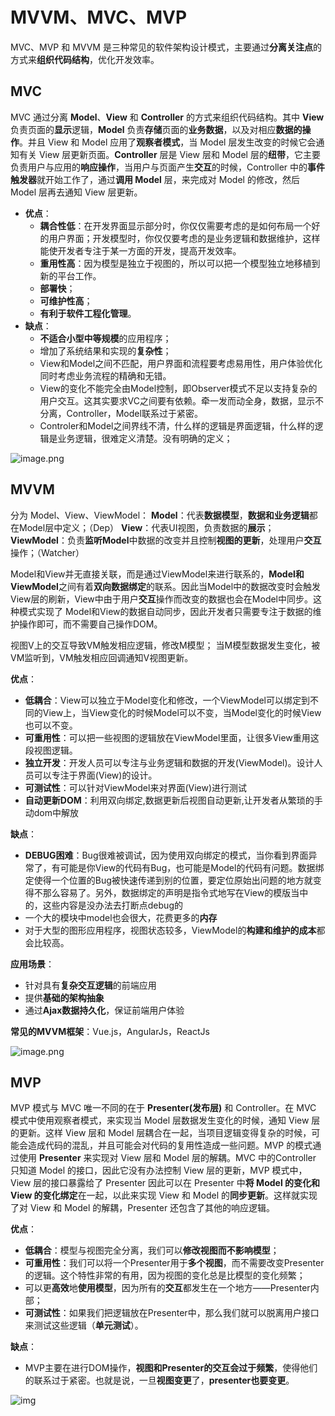 # MVVM、MVC、MVP

MVC、MVP 和 MVVM 是三种常见的软件架构设计模式，主要通过**分离关注点**的方式来**组织代码结构**，优化开发效率。

## MVC

MVC 通过分离 **Model**、**View** 和 **Controller** 的方式来组织代码结构。其中 **View** 负责页面的**显示**逻辑，**Model** 负责**存储**页面的**业务数据**，以及对相应**数据的操作**。并且 View 和 Model 应用了**观察者模式**，当 Model 层发生改变的时候它会通知有关 View 层更新页面。**Controller** 层是 View 层和 Model 层的**纽带**，它主要负责用户与应用的**响应操作**，当用户与页面产生**交互**的时候，Controller 中的**事件触发器**就开始工作了，通过**调用 Model** 层，来完成对 Model 的修改，然后 Model 层再去通知 View 层更新。 

- **优点**：
  - **耦合性低**：在开发界面显示部分时，你仅仅需要考虑的是如何布局一个好的用户界面；开发模型时，你仅仅要考虑的是业务逻辑和数据维护，这样能使开发者专注于某一方面的开发，提高开发效率。
  - **重用性高**：因为模型是独立于视图的，所以可以把一个模型独立地移植到新的平台工作。
  - **部署快**；
  - **可维护性高**；
  - **有利于软件工程化管理**。
- **缺点**：
  - **不适合小型中等规模**的应用程序；
  - 增加了系统结果和实现的**复杂性**；
  - View和Model之间不匹配，用户界面和流程要考虑易用性，用户体验优化同时考虑业务流程的精确和无错。
  - View的变化不能完全由Model控制，即Observer模式不足以支持复杂的用户交互。这其实要求VC之间要有依赖。牵一发而动全身，数据，显示不分离，Controller，Model联系过于紧密。
  - Controler和Model之间界线不清，什么样的逻辑是界面逻辑，什么样的逻辑是业务逻辑，很难定义清楚。没有明确的定义；

![image.png](https://p3-juejin.byteimg.com/tos-cn-i-k3u1fbpfcp/a65e1b9145894647a25788caf12ddd26~tplv-k3u1fbpfcp-zoom-in-crop-mark:1304:0:0:0.awebp)



## MVVM

分为 Model、View、ViewModel：
**Model**：代表**数据模型**，**数据和业务逻辑**都在Model层中定义；（Dep）
**View**：代表UI视图，负责数据的**展示**；
**ViewModel**：负责**监听Model**中数据的改变并且控制**视图的更新**，处理用户**交互**操作；（Watcher）

Model和View并无直接关联，而是通过ViewModel来进行联系的，**Model和ViewModel**之间有着**双向数据绑定**的联系。因此当Model中的数据改变时会触发View层的刷新，View中由于用户**交互**操作而改变的数据也会在Model中同步。这种模式实现了 Model和View的数据自动同步，因此开发者只需要专注于数据的维护操作即可，而不需要自己操作DOM。

视图V上的交互导致VM触发相应逻辑，修改M模型；
当M模型数据发生变化，被VM监听到，VM触发相应回调通知V视图更新。

**优点**：

- **低耦合**：View可以独立于Model变化和修改，一个ViewModel可以绑定到不同的View上，当View变化的时候Model可以不变，当Model变化的时候View也可以不变。
- **可重用性**：可以把一些视图的逻辑放在ViewModel里面，让很多View重用这段视图逻辑。
- **独立开发**：开发人员可以专注与业务逻辑和数据的开发(ViewModel)。设计人员可以专注于界面(View)的设计。
- **可测试性**：可以针对ViewModel来对界面(View)进行测试
- **自动更新DOM**：利⽤双向绑定,数据更新后视图⾃动更新,让开发者从繁琐的⼿动dom中解放

**缺点**：

- **DEBUG困难**：Bug很难被调试，因为使⽤双向绑定的模式，当你看到界⾯异常了，有可能是你View的代码有Bug，也可能是Model的代码有问题。数据绑定使得⼀个位置的Bug被快速传递到别的位置，要定位原始出问题的地⽅就变得不那么容易了。另外，数据绑定的声明是指令式地写在View的模版当中的，这些内容是没办法去打断点debug的
- ⼀个⼤的模块中model也会很⼤，花费更多的**内存**
- 对于⼤型的图形应⽤程序，视图状态较多，ViewModel的**构建和维护的成本**都会⽐较⾼。

**应用场景**：

- 针对具有**复杂交互逻辑**的前端应用
- 提供**基础的架构抽象**
- 通过**Ajax数据持久化**，保证前端用户体验

**常见的MVVM框架**：Vue.js，AngularJs，ReactJs

![image.png](https://p3-juejin.byteimg.com/tos-cn-i-k3u1fbpfcp/d5ce15b7b704483eb91ee1f5d1d64786~tplv-k3u1fbpfcp-zoom-in-crop-mark:1304:0:0:0.awebp)



## MVP

MVP 模式与 MVC 唯一不同的在于 **Presenter(发布层)** 和 Controller。在 MVC 模式中使用观察者模式，来实现当 Model 层数据发生变化的时候，通知 View 层的更新。这样 View 层和 Model 层耦合在一起，当项目逻辑变得复杂的时候，可能会造成代码的混乱，并且可能会对代码的复用性造成一些问题。MVP 的模式通过使用 **Presenter** 来实现对 View 层和 Model 层的解耦。MVC 中的Controller 只知道 Model 的接口，因此它没有办法控制 View 层的更新，MVP 模式中，View 层的接口暴露给了 Presenter 因此可以在 Presenter 中**将 Model 的变化和 View 的变化绑定**在一起，以此来实现 View 和 Model 的**同步更新**。这样就实现了对 View 和 Model 的解耦，Presenter 还包含了其他的响应逻辑。

**优点**：

- **低耦合**：模型与视图完全分离，我们可以**修改视图而不影响模型**；
- **可重用性**：我们可以将一个Presenter用于**多个视图**，而不需要改变Presenter的逻辑。这个特性非常的有用，因为视图的变化总是比模型的变化频繁；
- 可以更**高效**地**使用模型**，因为所有的**交互**都发生在一个地方——Presenter内部；
- **可测试性**：如果我们把逻辑放在Presenter中，那么我们就可以脱离用户接口来测试这些逻辑（**单元测试**）。

**缺点**：

- MVP主要在进行DOM操作，**视图和Presenter的交互会过于频繁**，使得他们的联系过于紧密。也就是说，一旦**视图变更**了，**presenter也要变更**。

![img](https://upload-images.jianshu.io/upload_images/1858247-57db1c3f3fa9380d.png?imageMogr2/auto-orient/strip|imageView2/2/w/822/format/webp)

